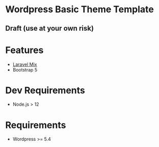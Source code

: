 # Wordpress Basic Theme Template
## Draft (use at your own risk)

# Features
- [Laravel Mix](https://laravel-mix.com/)
- Bootstrap 5

# Dev Requirements
- Node.js > 12

# Requirements
- Wordpress >= 5.4
